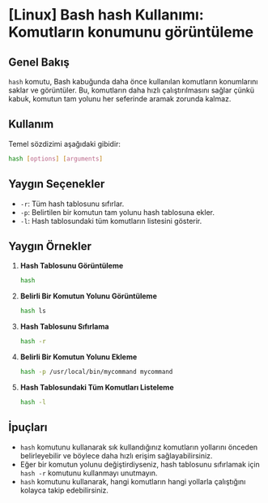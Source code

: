 # [Linux] Bash hash Kullanımı: Komutların konumunu görüntüleme

## Genel Bakış
`hash` komutu, Bash kabuğunda daha önce kullanılan komutların konumlarını saklar ve görüntüler. Bu, komutların daha hızlı çalıştırılmasını sağlar çünkü kabuk, komutun tam yolunu her seferinde aramak zorunda kalmaz.

## Kullanım
Temel sözdizimi aşağıdaki gibidir:

```bash
hash [options] [arguments]
```

## Yaygın Seçenekler
- `-r`: Tüm hash tablosunu sıfırlar.
- `-p`: Belirtilen bir komutun tam yolunu hash tablosuna ekler.
- `-l`: Hash tablosundaki tüm komutların listesini gösterir.

## Yaygın Örnekler

1. **Hash Tablosunu Görüntüleme**
   ```bash
   hash
   ```

2. **Belirli Bir Komutun Yolunu Görüntüleme**
   ```bash
   hash ls
   ```

3. **Hash Tablosunu Sıfırlama**
   ```bash
   hash -r
   ```

4. **Belirli Bir Komutun Yolunu Ekleme**
   ```bash
   hash -p /usr/local/bin/mycommand mycommand
   ```

5. **Hash Tablosundaki Tüm Komutları Listeleme**
   ```bash
   hash -l
   ```

## İpuçları
- `hash` komutunu kullanarak sık kullandığınız komutların yollarını önceden belirleyebilir ve böylece daha hızlı erişim sağlayabilirsiniz.
- Eğer bir komutun yolunu değiştirdiyseniz, hash tablosunu sıfırlamak için `hash -r` komutunu kullanmayı unutmayın.
- `hash` komutunu kullanarak, hangi komutların hangi yollarla çalıştığını kolayca takip edebilirsiniz.